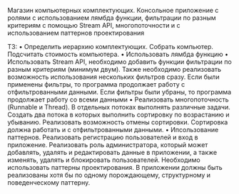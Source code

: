 Магазин компьютерных комплектующих.
Консольное приложение с ролями с использованием лямбда функции, фильтрации по разным критериям с помощью Stream API, многопоточности и с использованием паттернов проектирования

ТЗ:
• Определить иерархию комплектующих. Собрать компьютер. Подсчитать стоимость компьютера.
• Использовать лямбда функцию
•	Использовать Stream API, необходимо добавить функции фильтрации по разным критериям (минимум двум).
Также необходимо реализовать возможность использования нескольких фильтров сразу.
Если были применены фильтры, то программа продолжает работу с отфильтрованными данными. Если фильтры были убраны, то программа продолжает работу со всеми данными
•	Реализовать многопоточность (Runnable и Thread). В отдельных потоках выполнять различные задачи.
Создать два потока в которых выполнить сортировку по возрастанию и убыванию. Реализовать возможность отмены сортировки.
Сортировка должна работать и с отфильтрованными данными.
•	Ипсользование паттернов. Реализовать регистрацию пользователей и вход в приложение.
Реализовать роль администратора, который может добавлять, удалять и редактировать данные в приложении,
а также изменять, удалять и блокировать пользователей. Необходимо использовать паттерны проектирования.
В приложении должны быть реализованы хотя бы по одному порождающему, структурному и поведенческому паттерну.
